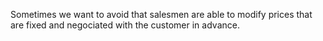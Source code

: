 Sometimes we want to avoid that salesmen are able to modify prices that are fixed and
negociated with the customer in advance.

